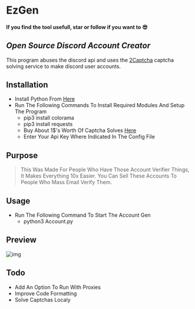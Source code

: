 # EzGen
#### If you find the tool usefull, star or follow __if you want to__ :sunglasses: 
## _Open Source Discord Account Creator_

This program abuses the discord api and uses the [2Captcha](https://2captcha.com?from=11240415) captcha solving service to make discord user accounts.

## Installation

- Install Python From [Here](https://python.org)
- Run The Following Commands To Install Required Modules And Setup The Program
    - pip3 install colorama
    - pip3 install requests
    - Buy About 1$'s Worth Of Captcha Solves [Here](https://2captcha.com?from=11240415)
    - Enter Your Api Key Where Indicated In The Config File

## Purpose
> This Was Made For People Who Have Those Account Verifier Things, It Makes Everything 10x Easier.
> You Can Sell These Accounts To People Who Mass Email Verify Them.

## Usage
- Run The Following Command To Start The Account Gen
    - python3 Account.py

## Preview
![img](https://media.discordapp.net/attachments/797210691688988722/844224938277994524/unknown.png?width=810&height=447)

## Todo
- Add An Option To Run With Proxies
- Improve Code Formatting
- Solve Captchas Localy
